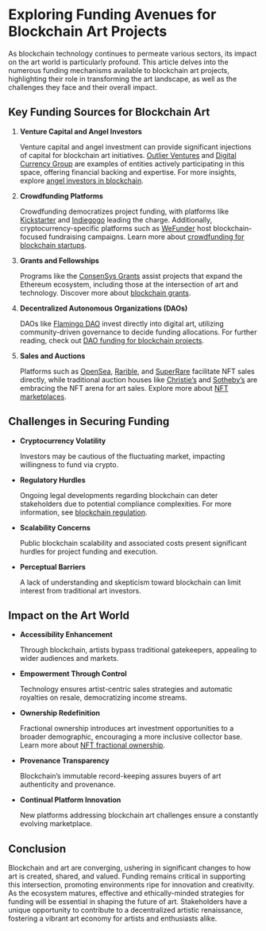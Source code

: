 # Exploring Funding Avenues for Blockchain Art Projects

As blockchain technology continues to permeate various sectors, its impact on the art world is particularly profound. This article delves into the numerous funding mechanisms available to blockchain art projects, highlighting their role in transforming the art landscape, as well as the challenges they face and their overall impact.

## Key Funding Sources for Blockchain Art

1. **Venture Capital and Angel Investors**

   Venture capital and angel investment can provide significant injections of capital for blockchain art initiatives. [Outlier Ventures](https://outlierventures.io/) and [Digital Currency Group](https://dcg.co/) are examples of entities actively participating in this space, offering financial backing and expertise. For more insights, explore [angel investors in blockchain](https://www.license-token.com/wiki/angel-investors-in-blockchain).

2. **Crowdfunding Platforms**

   Crowdfunding democratizes project funding, with platforms like [Kickstarter](https://www.kickstarter.com/) and [Indiegogo](https://www.indiegogo.com/) leading the charge. Additionally, cryptocurrency-specific platforms such as [WeFunder](https://wefunder.com/) host blockchain-focused fundraising campaigns. Learn more about [crowdfunding for blockchain startups](https://www.license-token.com/wiki/crowdfunding-for-blockchain-startups).

3. **Grants and Fellowships**

   Programs like the [ConsenSys Grants](https://consensys.net/grants/) assist projects that expand the Ethereum ecosystem, including those at the intersection of art and technology. Discover more about [blockchain grants](https://www.license-token.com/wiki/blockchain-grants).

4. **Decentralized Autonomous Organizations (DAOs)**

   DAOs like [Flamingo DAO](https://flamingodao.xyz/) invest directly into digital art, utilizing community-driven governance to decide funding allocations. For further reading, check out [DAO funding for blockchain projects](https://www.license-token.com/wiki/dao-funding-for-blockchain-projects).

5. **Sales and Auctions**

   Platforms such as [OpenSea](https://opensea.io/), [Rarible](https://rarible.com/), and [SuperRare](https://superrare.co/) facilitate NFT sales directly, while traditional auction houses like [Christie’s](https://www.christies.com/) and [Sotheby’s](https://www.sothebys.com/) are embracing the NFT arena for art sales. Explore more about [NFT marketplaces](https://www.license-token.com/wiki/nft-marketplaces-comparison).

## Challenges in Securing Funding

- **Cryptocurrency Volatility**

  Investors may be cautious of the fluctuating market, impacting willingness to fund via crypto.

- **Regulatory Hurdles**

  Ongoing legal developments regarding blockchain can deter stakeholders due to potential compliance complexities. For more information, see [blockchain regulation](https://www.license-token.com/wiki/blockchain-regulation).

- **Scalability Concerns**

  Public blockchain scalability and associated costs present significant hurdles for project funding and execution.

- **Perceptual Barriers**

  A lack of understanding and skepticism toward blockchain can limit interest from traditional art investors.

## Impact on the Art World

- **Accessibility Enhancement**

  Through blockchain, artists bypass traditional gatekeepers, appealing to wider audiences and markets.

- **Empowerment Through Control**

  Technology ensures artist-centric sales strategies and automatic royalties on resale, democratizing income streams.

- **Ownership Redefinition**

  Fractional ownership introduces art investment opportunities to a broader demographic, encouraging a more inclusive collector base. Learn more about [NFT fractional ownership](https://www.license-token.com/wiki/nft-fractional-ownership).

- **Provenance Transparency**

  Blockchain’s immutable record-keeping assures buyers of art authenticity and provenance.

- **Continual Platform Innovation**

  New platforms addressing blockchain art challenges ensure a constantly evolving marketplace.

## Conclusion

Blockchain and art are converging, ushering in significant changes to how art is created, shared, and valued. Funding remains critical in supporting this intersection, promoting environments ripe for innovation and creativity. As the ecosystem matures, effective and ethically-minded strategies for funding will be essential in shaping the future of art. Stakeholders have a unique opportunity to contribute to a decentralized artistic renaissance, fostering a vibrant art economy for artists and enthusiasts alike.